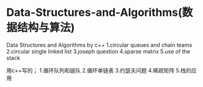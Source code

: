 # Data-Structures-and-Algorithms(数据结构与算法)
Data Structures and Algorithms by c++
1.circular queues and chain teams
2.circular single linked list
3.joseph question
4.sparse matrix
5.use of the stack

用c++写的；
1.循环队列和链队
2.循环单链表
3.约瑟夫问题
4.稀疏矩阵
5.栈的应用
